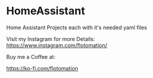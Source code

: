 # HomeAssistant

Home Assistant Projects
each with it's needed yaml files

Visit my Instagram for more Details: https://www.instagram.com/flotomation/


Buy me a Coffee at:

https://ko-fi.com/flotomation

